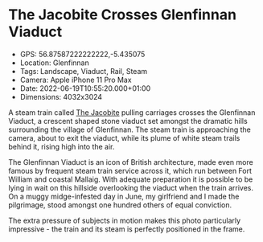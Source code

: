 # The Jacobite Crosses Glenfinnan Viaduct

- GPS: 56.87587222222222,-5.435075
- Location: Glenfinnan
- Tags: Landscape, Viaduct, Rail, Steam
- Camera: Apple iPhone 11 Pro Max
- Date: 2022-06-19T10:55:20.000+01:00
- Dimensions: 4032x3024

A steam train called [The Jacobite](https://westcoastrailways.co.uk/jacobite/steam-train-trip) pulling carriages crosses the Glenfinnan Viaduct, a crescent shaped stone viaduct set amongst the dramatic hills surrounding the village of Glenfinnan. The steam train is approaching the camera, about to exit the viaduct, while its plume of white steam trails behind it, rising high into the air.

The Glenfinnan Viaduct is an icon of British architecture, made even more famous by frequent steam train service across it, which run between Fort William and coastal Mallaig. With adequate preparation it is possible to be lying in wait on this hillside overlooking the viaduct when the train arrives. On a muggy midge-infested day in June, my girlfriend and I made the pilgrimage, stood amongst one hundred others of equal conviction.

The extra pressure of subjects in motion makes this photo particularly impressive - the train and its steam is perfectly positioned in the frame.
